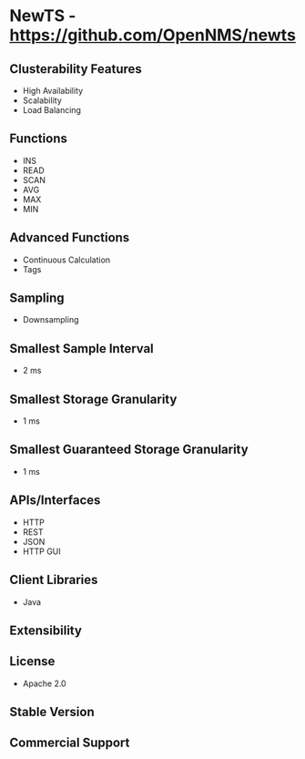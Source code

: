 # NewTS - https://github.com/OpenNMS/newts

## Clusterability Features
- High Availability
- Scalability
- Load Balancing

## Functions
- INS
- READ
- SCAN
- AVG
- MAX
- MIN

## Advanced Functions
- Continuous Calculation
- Tags

## Sampling
- Downsampling

## Smallest Sample Interval
- 2 ms

## Smallest Storage Granularity
- 1 ms

## Smallest Guaranteed Storage Granularity
- 1 ms

## APIs/Interfaces
- HTTP
- REST
- JSON
- HTTP GUI

## Client Libraries
- Java

## Extensibility

## License
- Apache 2.0

## Stable Version

## Commercial Support